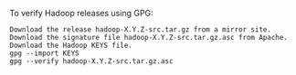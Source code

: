 To verify Hadoop releases using GPG:

    Download the release hadoop-X.Y.Z-src.tar.gz from a mirror site.
    Download the signature file hadoop-X.Y.Z-src.tar.gz.asc from Apache.
    Download the Hadoop KEYS file.
    gpg --import KEYS
    gpg --verify hadoop-X.Y.Z-src.tar.gz.asc
